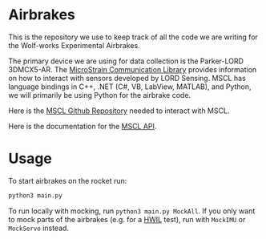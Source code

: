 # Airbrakes
This is the repository we use to keep track of all the code we are writing for the Wolf-works Experimental Airbrakes.

The primary device we are using for data collection is the Parker-LORD 3DMCX5-AR. The [MicroStrain Communication Library](https://lord-microstrain.github.io/MSCL/Documentation/Getting%20Started/index.html?python#introduction) provides information on how to interact with sensors developed by LORD Sensing. MSCL has language bindings in C++, .NET (C#, VB, LabView, MATLAB), and Python, we will primarily be using Python for the airbrake code.

Here is the [MSCL Github Repository](https://github.com/LORD-MicroStrain/MSCL) needed to interact with MSCL.

Here is the documentation for the [MSCL API](https://lord-microstrain.github.io/MSCL/Documentation/MSCL%20API%20Documentation/index.html).

# Usage

To start airbrakes on the rocket run:
```bash
python3 main.py
```

To run locally with mocking, run `python3 main.py MockAll`. If you only want to mock parts of the airbrakes (e.g. for a [HWIL](https://en.wikipedia.org/wiki/Hardware-in-the-loop_simulation) test), run with `MockIMU` or `MockServo` instead.
